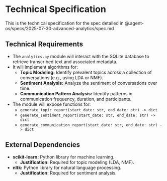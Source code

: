 # Technical Specification

This is the technical specification for the spec detailed in @.agent-os/specs/2025-07-30-advanced-analytics/spec.md

## Technical Requirements

- The `analytics.py` module will interact with the SQLite database to retrieve transcribed text and associated metadata.
- It will implement algorithms for:
  - **Topic Modeling:** Identify prevalent topics across a collection of conversations (e.g., using LDA or NMF).
  - **Sentiment Analysis:** Analyze the sentiment of conversations over time.
  - **Communication Pattern Analysis:** Identify patterns in communication frequency, duration, and participants.
- The module will expose functions for:
  - `generate_topic_report(start_date: str, end_date: str) -> dict`
  - `generate_sentiment_report(start_date: str, end_date: str) -> dict`
  - `generate_communication_report(start_date: str, end_date: str) -> dict`

## External Dependencies

- **scikit-learn:** Python library for machine learning.
  - **Justification:** Required for topic modeling (LDA, NMF).
- **nltk:** Python library for natural language processing.
  - **Justification:** Required for sentiment analysis.
